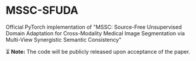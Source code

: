 # MSSC-SFUDA
Official PyTorch implementation of "MSSC: Source-Free Unsupervised Domain Adaptation for Cross-Modality Medical Image Segmentation via Multi-View Synergistic Semantic Consistency"

⏳ **Note:** The code will be publicly released upon acceptance of the paper.
